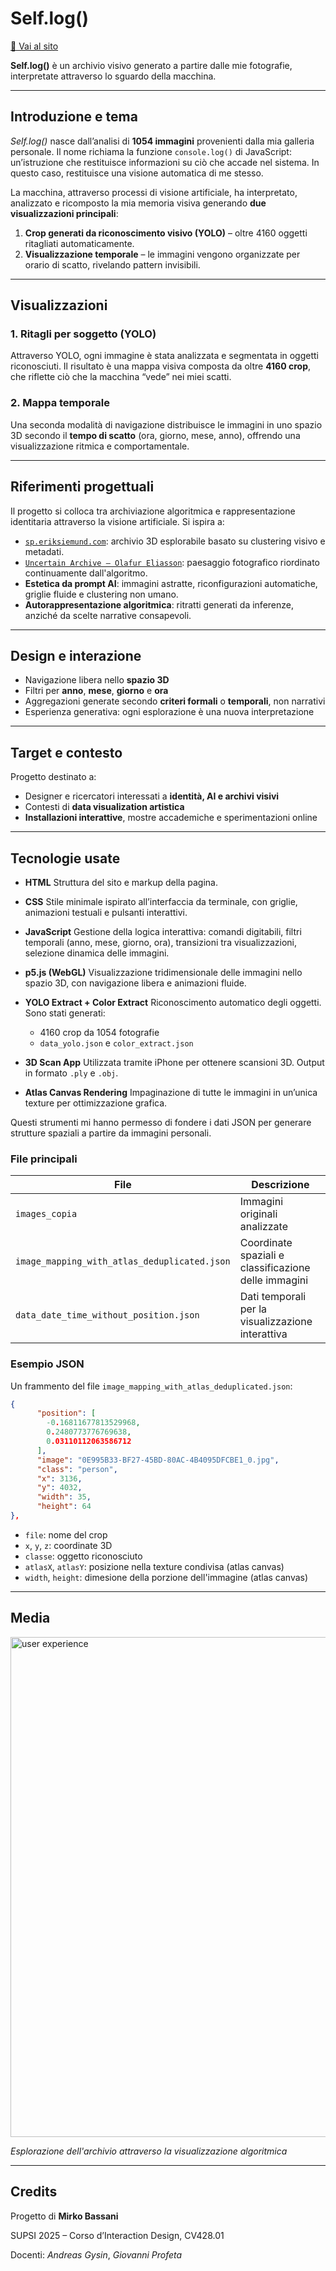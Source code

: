 # Self.log()

[🔗 Vai al sito](https://bassanimirko.github.io/Self.log/)

**Self.log()** è un archivio visivo generato a partire dalle mie fotografie, interpretate attraverso lo sguardo della macchina.

---

## Introduzione e tema

*Self.log()* nasce dall’analisi di **1054 immagini** provenienti dalla mia galleria personale. Il nome richiama la funzione `console.log()` di JavaScript: un’istruzione che restituisce informazioni su ciò che accade nel sistema. In questo caso, restituisce una visione automatica di me stesso.

La macchina, attraverso processi di visione artificiale, ha interpretato, analizzato e ricomposto la mia memoria visiva generando **due visualizzazioni principali**:

1. **Crop generati da riconoscimento visivo (YOLO)** – oltre 4160 oggetti ritagliati automaticamente.
2. **Visualizzazione temporale** – le immagini vengono organizzate per orario di scatto, rivelando pattern invisibili.

---

## Visualizzazioni

### 1. Ritagli per soggetto (YOLO)

Attraverso YOLO, ogni immagine è stata analizzata e segmentata in oggetti riconosciuti. Il risultato è una mappa visiva composta da oltre **4160 crop**, che riflette ciò che la macchina “vede” nei miei scatti.

### 2. Mappa temporale

Una seconda modalità di navigazione distribuisce le immagini in uno spazio 3D secondo il **tempo di scatto** (ora, giorno, mese, anno), offrendo una visualizzazione ritmica e comportamentale.

---

## Riferimenti progettuali

Il progetto si colloca tra archiviazione algoritmica e rappresentazione identitaria attraverso la visione artificiale. Si ispira a:

* [`sp.eriksiemund.com`](https://sp.eriksiemund.com/): archivio 3D esplorabile basato su clustering visivo e metadati.
* [`Uncertain Archive – Olafur Eliasson`](https://olafureliasson.net/uncertain/): paesaggio fotografico riordinato continuamente dall'algoritmo.
* **Estetica da prompt AI**: immagini astratte, riconfigurazioni automatiche, griglie fluide e clustering non umano.
* **Autorappresentazione algoritmica**: ritratti generati da inferenze, anziché da scelte narrative consapevoli.

---

## Design e interazione

* Navigazione libera nello **spazio 3D**
* Filtri per **anno**, **mese**, **giorno** e **ora**
* Aggregazioni generate secondo **criteri formali** o **temporali**, non narrativi
* Esperienza generativa: ogni esplorazione è una nuova interpretazione

---

## Target e contesto

Progetto destinato a:

* Designer e ricercatori interessati a **identità, AI e archivi visivi**
* Contesti di **data visualization artistica**
* **Installazioni interattive**, mostre accademiche e sperimentazioni online

---

## Tecnologie usate

* **HTML**
  Struttura del sito e markup della pagina.

* **CSS**
  Stile minimale ispirato all’interfaccia da terminale, con griglie, animazioni testuali e pulsanti interattivi.

* **JavaScript**
  Gestione della logica interattiva: comandi digitabili, filtri temporali (anno, mese, giorno, ora), transizioni tra visualizzazioni, selezione dinamica delle immagini.

* **p5.js (WebGL)**
  Visualizzazione tridimensionale delle immagini nello spazio 3D, con navigazione libera e animazioni fluide.

* **YOLO Extract + Color Extract**
  Riconoscimento automatico degli oggetti. Sono stati generati:

  * 4160 crop da 1054 fotografie
  * `data_yolo.json` e `color_extract.json`

* **3D Scan App**
  Utilizzata tramite iPhone per ottenere scansioni 3D. Output in formato `.ply` e `.obj`.

* **Atlas Canvas Rendering**
  Impaginazione di tutte le immagini in un’unica texture per ottimizzazione grafica.

Questi strumenti mi hanno permesso di fondere i dati JSON per generare strutture spaziali a partire da immagini personali.

### File principali

| File                                         | Descrizione                                          |
| -------------------------------------------- | ---------------------------------------------------- |
| `images_copia`                               | Immagini originali analizzate                        |
| `image_mapping_with_atlas_deduplicated.json` | Coordinate spaziali e classificazione delle immagini |
| `data_date_time_without_position.json`       | Dati temporali per la visualizzazione interattiva    |

### Esempio JSON

Un frammento del file `image_mapping_with_atlas_deduplicated.json`:

```json
{
      "position": [
        -0.16811677813529968,
        0.2480773776769638,
        0.03110112063586712
      ],
      "image": "0E995B33-BF27-45BD-80AC-4B4095DFCBE1_0.jpg",
      "class": "person",
      "x": 3136,
      "y": 4032,
      "width": 35,
      "height": 64
},
```

* `file`: nome del crop
* `x`, `y`, `z`: coordinate 3D
* `classe`: oggetto riconosciuto
* `atlasX`, `atlasY`: posizione nella texture condivisa (atlas canvas)
* `width`, `height`: dimesione della porzione dell'immagine (atlas canvas)
---

## Media

<img src="COSE/output2.gif" width="800" alt="user experience" />
<p align="left"><i>Esplorazione dell'archivio attraverso la visualizzazione algoritmica</i></p>

---

## Credits

Progetto di **Mirko Bassani**

SUPSI 2025 – Corso d’Interaction Design, CV428.01

Docenti: *Andreas Gysin*, *Giovanni Profeta*
